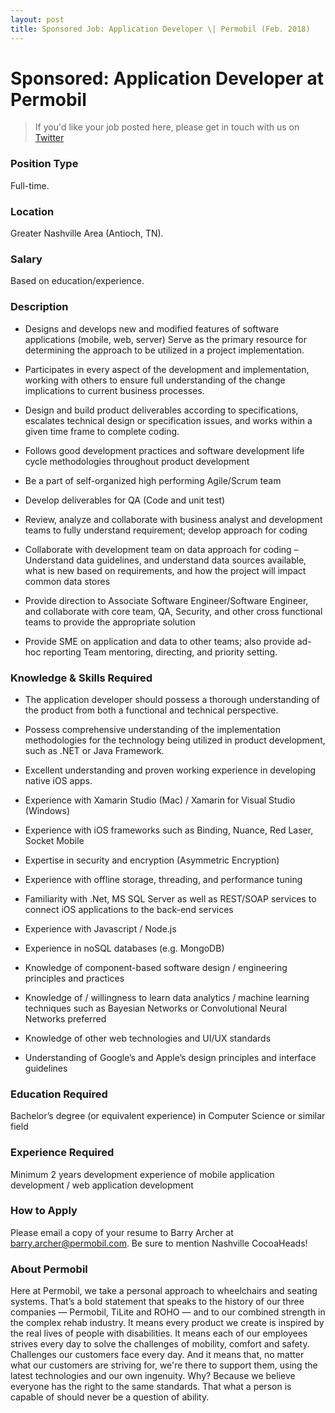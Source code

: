 ```yaml
---
layout: post
title: Sponsored Job: Application Developer \| Permobil (Feb. 2018)
---
```


# Sponsored: Application Developer at Permobil

> If you'd like your job posted here, please get in touch with us on [Twitter](https://twitter.com/nashcocoaheads)

### Position Type

Full-time.

### Location

Greater Nashville Area (Antioch, TN).

### Salary

Based on education/experience.


### Description

- Designs and develops new and modified features of software applications (mobile, web, server)
Serve as the primary resource for determining the approach to be utilized in a project implementation.

- Participates in every aspect of the development and implementation, working with others to ensure full understanding of the change implications to current business processes.

- Design and build product deliverables according to specifications, escalates technical design or specification issues, and works within a given time frame to complete coding.

- Follows good development practices and software development life cycle methodologies throughout product development 

- Be a part of self-organized high performing Agile/Scrum team

- Develop deliverables for QA (Code and unit test)

- Review, analyze and collaborate with business analyst and development teams to fully understand requirement; develop approach for coding

- Collaborate with development team on data approach for coding – Understand data guidelines, and understand data sources available, what is new based on requirements, and how the project will impact common data stores

- Provide direction to Associate Software Engineer/Software Engineer, and collaborate with core team, QA, Security, and other cross functional teams to provide the appropriate solution

- Provide SME on application and data to other teams; also provide ad-hoc reporting Team mentoring, directing, and priority setting.

### Knowledge & Skills Required

- The application developer should possess a thorough understanding of the product from both a functional and technical perspective.

- Possess comprehensive understanding of the implementation methodologies for the technology being utilized in product development, such as .NET or Java Framework.

- Excellent understanding and proven working experience in developing native iOS apps.

- Experience with Xamarin Studio (Mac) / Xamarin for Visual Studio (Windows)

- Experience with iOS frameworks such as Binding, Nuance, Red Laser, Socket Mobile

- Expertise in security and encryption (Asymmetric Encryption)

- Experience with offline storage, threading, and performance tuning

- Familiarity with .Net, MS SQL Server as well as REST/SOAP services to connect iOS applications to the back-end services

- Experience with Javascript / Node.js

- Experience in noSQL databases (e.g. MongoDB)

- Knowledge of component-based software design / engineering principles and practices

- Knowledge of / willingness to learn data analytics / machine learning techniques such as Bayesian Networks or Convolutional Neural Networks preferred

- Knowledge of other web technologies and UI/UX standards

- Understanding of Google’s and Apple’s design principles and interface guidelines

### Education Required

Bachelor’s degree (or equivalent experience) in Computer Science or similar field

### Experience Required

Minimum 2 years development experience of mobile application development / web application development

### How to Apply

Please email a copy of your resume to Barry Archer at <barry.archer@permobil.com>. Be sure to mention Nashville CocoaHeads!


### About Permobil

Here at Permobil, we take a personal approach to wheelchairs and
seating systems. That’s a bold statement that speaks to the history of
our three companies — Permobil, TiLite and ROHO — and to our combined
strength in the complex rehab industry. It means every product we
create is inspired by the real lives of people with disabilities. It 
means each of our employees strives every day to solve the challenges
of mobility, comfort and safety. Challenges our customers face every
day. And it means that, no matter what our customers are striving 
for, we're there to support them, using the latest technologies and
our own ingenuity. Why? Because we believe everyone has the right to
the same standards. That what a person is capable of should never be a
question of ability.
